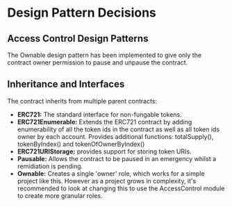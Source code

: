 # Design Pattern Decisions

## Access Control Design Patterns

The Ownable design pattern has been implemented to give only the contract owner permission to pause and unpause the contract.

## Inheritance and Interfaces

The contract inherits from multiple parent contracts:

- **ERC721:** The standard interface for non-fungable tokens.
- **ERC721Enumerable:** Extends the ERC721 contract by adding enumerability of all the token ids in the contract as well as all token ids owner by each account. Provides additional functions: totalSupply(), tokenByIndex() and tokenOfOwnerByIndex()
- **ERC721URIStorage:** provides support for storing token URIs.
- **Pausable:** Allows the contract to be paused in an emergency whilst a remidiation is pending.
- **Ownable:** Creates a single 'owner' role, which works for a simple project like this. However as a project grows in complexity, it's recommended to look at changing this to use the AccessControl module to create more granular roles.
